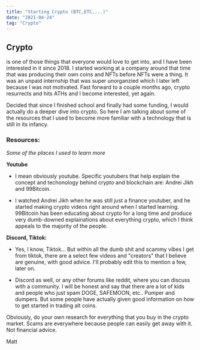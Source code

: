 ```yaml
---
title: "Starting Crypto (BTC,ETC,...)"
date: "2021-04-24"
tag: "Crypto"
---
```


## Crypto

is one of those things that everyone would love to get into, and I have been interested in it since 2018. I started working at a company around that time that was producing their own coins and NFTs before NFTs were a thing. It was an unpaid internship that was super unorganzied which I later left because I was not motivated. Fast forward to a couple months ago, crypto resurrects and hits ATHs and I become interested, yet again.

Decided that since I finished school and finally had some funding, I would actually do a deeper dive into crypto. So here I am talking about some of the resources that I used to become more familiar with a technology that is still in its infancy.

### Resources:

_Some of the places I used to learn more_

**Youtube**

- I mean obviously youtube. Specific youtubers that help explain the concept and techonology behind crypto and blockchain are: Andrei Jikh and 99Bitcoin.

- I watched Andrei Jikh when he was still just a finance youtuber, and he started making crypto videos right around when I started learning. 99Bitcoin has been educating about crypto for a long time and produce very dumb-downed explainations about everything crypto, which I think appeals to the majority of the people.

**Discord, Tiktok:**

- Yes, I know, Tiktok... But within all the dumb shit and scammy vibes I get from tiktok, there are a select few videos and "creators" that I believe are genuine, with good advice. I'll probably edit this to mention a few, later on.

- Discord as well, or any other forums like reddit, where you can discuss with a community. I will be honest and say that there are a lot of kids and people who just spam DOGE, SAFEMOON, etc.. Pumper and dumpers. But some people have actually given good information on how to get started in trading alt coins.

Obviously, do your own research for everything that you buy in the crypto market. Scams are everywhere because people can easily get away with it. Not financial advice.

Matt
